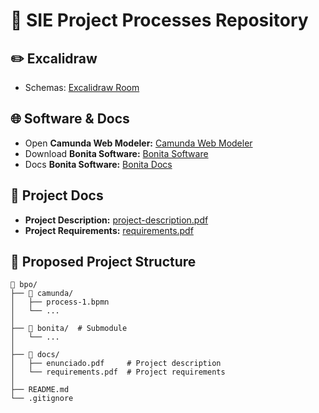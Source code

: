 # 📘 SIE Project Processes Repository

## ✏️ Excalidraw

- Schemas: [Excalidraw Room](https://excalidraw.com/#room=a420a5c83755145b3c3b,QCVBFN52nr791UkEUXahSw)

## 🌐 Software & Docs

- Open **Camunda Web Modeler:** [Camunda Web Modeler](https://modeler.camunda.io/)
- Download **Bonita Software:** [Bonita Software](https://www.bonitasoft.com/downloads)
- Docs **Bonita Software:** [Bonita Docs](https://documentation.bonitasoft.com/bonita/latest/)

## 📄 Project Docs

- **Project Description:**  [project-description.pdf](docs/project-description.pdf)
- **Project Requirements:** [requirements.pdf](docs/requirements.pdf)

## 📂 Proposed Project Structure

```text
📂 bpo/
├── 📂 camunda/
│   ├── process-1.bpmn
│   └── ...
│
├── 📂 bonita/  # Submodule
│   └── ...
│
├── 📂 docs/
│   ├── enunciado.pdf     # Project description
│   └── requirements.pdf  # Project requirements
│
├── README.md
└── .gitignore
```
